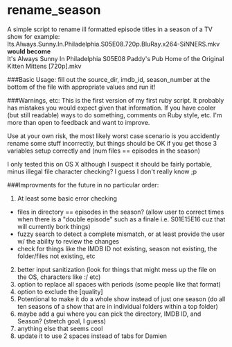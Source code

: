 # rename_season
A simple script to rename ill formatted episode titles in a season of a TV show
for example:  
Its.Always.Sunny.In.Philadelphia.S05E08.720p.BluRay.x264-SiNNERS.mkv  
**would become**  
It's Always Sunny In Philadelphia S05E08 Paddy's Pub Home of the Original Kitten Mittens [720p].mkv  

###Basic Usage:
fill out the source_dir, imdb_id, season_number at the bottom of the file with appropriate values and run it!

###Warnings, etc:
This is the first version of my first ruby script. It probably has mistakes you would expect given that information. If you have cooler (but still readable) ways to do something, comments on Ruby style, etc. I'm more than open to feedback and want to improve.

Use at your own risk, the most likely worst case scenario is you accidently rename some stuff incorrectly, but things should be OK if you get those 3 variables setup correctly and (num files == episodes in the season)

I only tested this on OS X although I suspect it should be fairly portable, minus illegal file character checking? I guess I don't really know ;p

###Improvments for the future in no particular order:  

1. At least some basic error checking
  * files in directory == episodes in the season? (allow user to correct times when there is a "double episode" such as a finale i.e. S01E15E16 cuz that will currently bork things) 
  * fuzzy search to detect a complete mismatch, or at least provide the user w/ the ability to review the changes
  * check for things like the IMDB ID not existing, season not existing, the folder/files not existing, etc
2. better input sanitization (look for things that might mess up the file on the OS, characters like :\/ etc)
3. option to replace all spaces with periods (some people like that format)
4. option to exclude the [quality]
5. Potentional to make it do a whole show instead of just one season (do all ten seasons of a show that are in individual folders within a top folder)
6. maybe add a gui where you can pick the directory, IMDB ID, and Season? (stretch goal, I guess)
7. anything else that seems cool
8. update it to use 2 spaces instead of tabs for Damien
